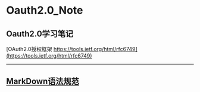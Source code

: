 # Oauth2.0_Note

## Oauth2.0学习笔记

[OAuth2.0授权框架 https://tools.ietf.org/html/rfc6749](https://tools.ietf.org/html/rfc6749)

---

## [MarkDown语法规范](/MarkDown语法.md)